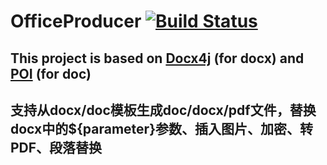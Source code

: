 # OfficeProducer [![Build Status](https://travis-ci.org/izhangzhihao/OfficeProducer.svg?branch=master)](https://travis-ci.org/izhangzhihao/OfficeProducer)

## This project is based on [Docx4j](https://github.com/plutext/docx4j) (for docx) and [POI](https://poi.apache.org/) (for doc)

## 支持从docx/doc模板生成doc/docx/pdf文件，替换docx中的${parameter}参数、插入图片、加密、转PDF、段落替换
